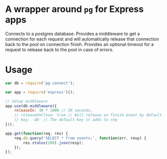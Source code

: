 # A wrapper around `pg` for Express apps

Connects to a postgres database.  Provides a middleware to get a connection for each request and will automatically release that connection back to the pool on connection finish.  Provides an optional timeout for a request to release back to the pool in case of errors.

# Usage

```javascript
var db = require('pg-connect');

var app = require('express')();

// Setup middleware
app.use(db.middleware({
	releaseIn: 30 * 1000 // 30 seconds,
	// releaseOnClose: true // Will release on finish event by default
	// key: 'db' // The default key it adds to req
}));

app.get(function(req, res) {
	req.db.query('SELECT * from events;', function(err, resp) {
		res.status(200).json(resp);
	});
});
```
